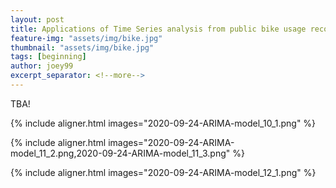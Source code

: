 ```yaml
---
layout: post
title: Applications of Time Series analysis from public bike usage records
feature-img: "assets/img/bike.jpg"
thumbnail: "assets/img/bike.jpg"
tags: [beginning]
author: joey99
excerpt_separator: <!--more-->
---
```

TBA!

<!--more-->

{% include aligner.html images="2020-09-24-ARIMA-model_10_1.png" %}

{% include aligner.html images="2020-09-24-ARIMA-model_11_2.png,2020-09-24-ARIMA-model_11_3.png" %}

{% include aligner.html images="2020-09-24-ARIMA-model_12_1.png" %}
